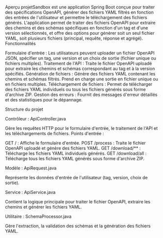 Aperçu
projetSandbox est une application Spring Boot conçue pour traiter des spécifications OpenAPI, générer des fichiers YAML filtrés en fonction des entrées de l'utilisateur et permettre le téléchargement des fichiers générés. L'application permet de traiter des fichiers OpenAPI pour extraire des chemins et des schémas spécifiques en fonction d'un tag et d'une version sélectionnés, et offre des options pour générer soit un seul fichier YAML, soit plusieurs fichiers (principal, requête, réponse et agrégé).
Fonctionnalités

Formulaire d'entrée : Les utilisateurs peuvent uploader un fichier OpenAPI JSON, spécifier un tag, une version et un choix de sortie (fichier unique ou fichiers multiples).
Traitement de l'API : Traite le fichier OpenAPI uploadé pour extraire les chemins et schémas correspondant au tag et à la version spécifiés.
Génération de fichiers : Génère des fichiers YAML contenant les chemins et schémas filtrés. Prend en charge une sortie en fichier unique ou en fichiers multiples.
Téléchargement de fichiers : Permet de télécharger des fichiers YAML individuels ou tous les fichiers générés sous forme d'archive ZIP.
Gestion des erreurs : Fournit des messages d'erreur détaillés et des statistiques pour le dépannage.

Structure du projet

Contrôleur : ApiController.java

Gère les requêtes HTTP pour le formulaire d'entrée, le traitement de l'API et les téléchargements de fichiers.
Points d'entrée :

GET / : Affiche le formulaire d'entrée.
POST /process : Traite le fichier OpenAPI uploadé et génère des fichiers YAML.
GET /download/** : Télécharge les fichiers YAML individuels générés.
GET /download/all : Télécharge tous les fichiers YAML générés sous forme d'archive ZIP.




Modèle : ApiRequest.java

Représente les données d'entrée de l'utilisateur (tag, version, choix de sortie).


Service : ApiService.java

Contient la logique principale pour traiter le fichier OpenAPI, extraire les chemins et générer les fichiers YAML.


Utilitaire : SchemaProcessor.java

Gère l'extraction, la validation des schémas et la génération des fichiers YAML.
